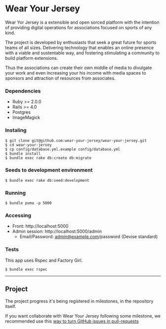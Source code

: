 # Wear Your Jersey

Wear Yor Jersey is a extensible and open sorced platform with the intention of providing digital operations for associations focused on sports of any kind.

The project is developed by enthusiasts that seek a great future for sports teams of all sizes. Delivering technology that enables an online presence with a viable and sustentable way, and fostering stimulating a community to build platform extensions.

Thus the associations can create their own middle of media to divulgate your work and even increasing your his income with media spaces to sponsors and attraction of resources from associates.

### Dependencies

* Ruby >= 2.0.0
* Rails >= 4.0
* Postgres
* ImageMagick

### Instaling

```
$ git clone git@github.com:wear-your-jersey/wear-your-jersey.git
$ cd wear-your-jersey
$ cp config/database.yml.example config/database.yml
$ bundle install
$ bundle exec rake db:create db:migrate
```

### Seeds to development environment

```
$ bundle exec rake db:seed:development
```

### Running

```
$ bundle puma -p 5000
```

### Accessing

* Front: http://localhost:5000
* Admin session: http://localhost:5000/admin
	*  Email/Password: admin@example.com/password (Devise standard)

### Tests

This app uses Rspec and Factory Girl.

```
$ bundle exec rspec
```

---

## Project

The project progress it's being registered in milestones, in the repository itself.

If you want collaborate with Wear Your Jersey following some milestone, we recommended use this [way to turn GitHub issues in pull-requests](http://opensoul.org/2012/11/09/convert-a-github-issue-into-a-pull-request/)
